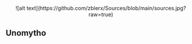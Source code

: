 <div align="center">
![alt text](https://github.com/zblerx/Sources/blob/main/sources.jpg?raw=true)
</div>

## Unomytho
